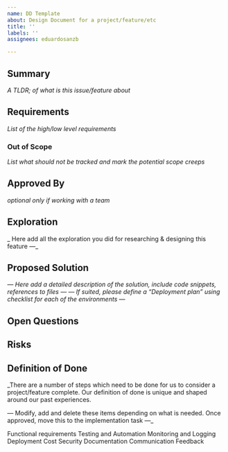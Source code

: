 ```yaml
---
name: DD Template
about: Design Document for a project/feature/etc
title: ''
labels: ''
assignees: eduardosanzb

---
```


## Summary
_A TLDR; of what is this issue/feature about_

## Requirements
_List of the high/low level requirements_

### Out of Scope
_List what should not be tracked and mark the potential scope creeps_

## Approved By
_optional only if working with a team_

## Exploration
_  Here add all the exploration you did for researching & designing this feature —_


## Proposed Solution
_— Here add a detailed description of the solution, include code snippets, references to files —
— If suited, please define a “Deployment plan” using checklist for each of the environments —_



## Open Questions

## Risks

## Definition of Done
_There are a number of steps which need to be done for us to consider a project/feature complete. Our definition of done is unique and shaped around our past experiences.

— Modify, add and delete these items depending on what is needed. Once approved, move this to the implementation task —_


Functional requirements
Testing and Automation
Monitoring and Logging
Deployment
Cost
Security
Documentation
Communication
Feedback
